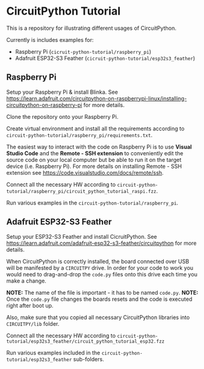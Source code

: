 # CircuitPython Tutorial

This is a repository for illustrating different usages of CircuitPython.

Currently is includes examples for:
* Raspberry Pi (`cicruit-python-tutorial/raspberry_pi`)
* Adafruit ESP32-S3 Feather (`cicruit-python-tutorial/esp32s3_feather`)

## Raspberry Pi

Setup your Raspberry Pi & install Blinka. See https://learn.adafruit.com/circuitpython-on-raspberrypi-linux/installing-circuitpython-on-raspberry-pi for more details.

Clone the repository onto your Raspberry Pi.

Create virtual environment and install all the requirements according to `circuit-python-tutorial/raspberry_pi/requirements.txt`.

The easiest way to interact with the code on Raspberry Pi is to use **Visual Studio Code** and the **Remote - SSH extension** to conveniently edit the source code on your local computer but be able to run it on the target device (i.e. Raspberry Pi). For more details on installing Remote - SSH extension see https://code.visualstudio.com/docs/remote/ssh.


Connect all the necessary HW according to `circuit-python-tutorial/raspberry_pi/circuit_python_tutorial_raspi.fzz`.

Run various examples in the `circuit-python-tutorial/raspberry_pi`.

## Adafruit ESP32-S3 Feather

Setup your ESP32-S3 Feather and install CicruitPython. See https://learn.adafruit.com/adafruit-esp32-s3-feather/circuitpython for more details.

When CircuitPython is correctly installed, the board connected over USB will be manifested by a `CIRCUITPY` drive. In order for your code to work you would need to drag-and-drop the `code.py` files onto this drive each time you make a change.

**NOTE:** The name of the file is important - it has to be named `code.py`.
**NOTE:** Once the `code.py` file changes the boards resets and the code is executed right after boot up.

Also, make sure that you copied all necessary CircuitPython libraries into `CIRCUITPY/lib` folder.

Connect all the necessary HW according to `circuit-python-tutorial/esp32s3_feather/circuit_python_tutorial_esp32.fzz`

Run various examples included in the `circuit-python-tutorial/esp32s3_feather` sub-folders.
